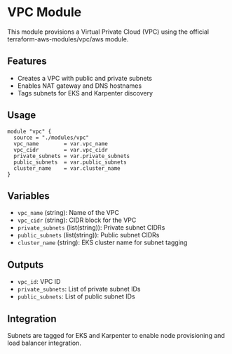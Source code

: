 # VPC Module

This module provisions a Virtual Private Cloud (VPC) using the official terraform-aws-modules/vpc/aws module.

## Features
- Creates a VPC with public and private subnets
- Enables NAT gateway and DNS hostnames
- Tags subnets for EKS and Karpenter discovery

## Usage
```hcl
module "vpc" {
  source = "./modules/vpc"
  vpc_name        = var.vpc_name
  vpc_cidr        = var.vpc_cidr
  private_subnets = var.private_subnets
  public_subnets  = var.public_subnets
  cluster_name    = var.cluster_name
}
```

## Variables
- `vpc_name` (string): Name of the VPC
- `vpc_cidr` (string): CIDR block for the VPC
- `private_subnets` (list(string)): Private subnet CIDRs
- `public_subnets` (list(string)): Public subnet CIDRs
- `cluster_name` (string): EKS cluster name for subnet tagging

## Outputs
- `vpc_id`: VPC ID
- `private_subnets`: List of private subnet IDs
- `public_subnets`: List of public subnet IDs

## Integration
Subnets are tagged for EKS and Karpenter to enable node provisioning and load balancer integration. 